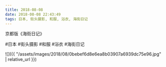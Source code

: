 ```yaml
---
title: 2018-08-08
date: 2018-08-08 22:43:49
tags: 日本, 街头摄影, 和服, 浴衣, 海街日记
---
```


<p>京都版《海街日记》</p>

#日本 #街头摄影 #和服 #浴衣 #海街日记

![]({{ "/assets/images/2018/08/0bebef6d8e6ea8b03907a6939dc75e96.jpg" | relative_url }})
